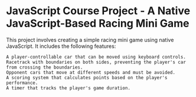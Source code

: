 # JavaScript Course Project - A Native JavaScript-Based Racing Mini Game
This project involves creating a simple racing mini game using native JavaScript. It includes the following features:
```
A player-controllable car that can be moved using keyboard controls.
Racetrack with boundaries on both sides, preventing the player's car from crossing the boundaries.
Opponent cars that move at different speeds and must be avoided.
A scoring system that calculates points based on the player's performance.
A timer that tracks the player's game duration.
